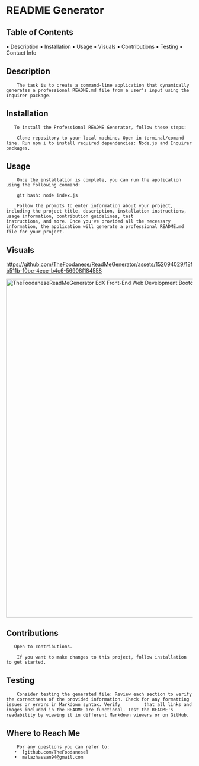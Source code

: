 # README Generator

## Table of Contents
• Description
• Installation
• Usage
• Visuals
• Contributions
• Testing
• Contact Info

## Description
        The task is to create a command-line application that dynamically generates a professional README.md file from a user's input using the Inquirer package.

## Installation
       To install the Professional README Generator, follow these steps:

        Clone repository to your local machine. Open in terminal/comand line. Run npm i to install required dependencies: Node.js and Inquirer packages.

## Usage
        Once the installation is complete, you can run the application using the following command:

        git bash: node index.js

        Follow the prompts to enter information about your project, including the project title, description, installation instructions, usage information, contribution guidelines, test                 instructions, and more. Once you've provided all the necessary information, the application will generate a professional README.md file for your project.

## Visuals



https://github.com/TheFoodanese/ReadMeGenerator/assets/152094029/18fb511b-10be-4ece-b4c6-56908f184558


<img width="912" alt="TheFoodaneseReadMeGenerator EdX Front-End Web Development Bootcamp Module 1 2024-03-26 at 8 39 42 pm" src="https://github.com/TheFoodanese/ReadMeGenerator/assets/152094029/2cd34b06-8fec-4aa3-a74e-f921b97975ea">



## Contributions
       Open to contributions.

        If you want to make changes to this project, follow installation to get started.

## Testing
        Consider testing the generated file: Review each section to verify the correctness of the provided information. Check for any formatting issues or errors in Markdown syntax. Verify         that all links and images included in the README are functional. Test the README's readability by viewing it in different Markdown viewers or on GitHub.

## Where to Reach Me
        For any questions you can refer to:
       •  [github.com/TheFoodanese] 
       •  malazhassan94@gmail.com
        

